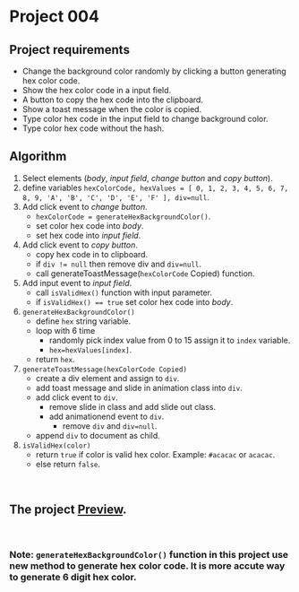 # Project 004

## Project requirements
- Change the background color randomly by clicking a button generating hex color code.
- Show the hex color code in a input field.
- A button to copy the hex code into the clipboard.
- Show a toast message when the color is copied.
- Type color hex code in the input field to change background color.
- Type color hex code without the hash.

## Algorithm
1. Select elements (*body*, *input field*, *change button* and *copy button*).
2. define variables `hexColorCode, hexValues = [ 0, 1, 2, 3, 4, 5, 6, 7, 8, 9, 'A', 'B', 'C', 'D', 'E', 'F' ], div=null`.
3. Add click event to *change button*.
   - `hexColorCode = generateHexBackgroundColor()`.
   - set color hex code into *body*.
   - set hex code into *input field*.
4. Add click event to *copy button*.
   - copy hex code in to clipboard.
   - if `div != null` then remove div and `div=null`.
   - call generateToastMessage(`hexColorCode` Copied) function.
5. Add input event to *input field*.
   - call `isValidHex()` function with input parameter.
   - if `isValidHex() == true` set color hex code into *body*.
6. `generateHexBackgroundColor()`
   - define `hex` string variable.
   - loop with 6 time
     - randomly pick index value from 0 to 15 assign it to `index` variable.
     - `hex=hexValues[index]`.
   - return `hex`.
7. `generateToastMessage(hexColorCode Copied)`
   - create a div element and assign to `div`.
   - add toast message and slide in animation class into `div`.
   - add click event to `div`.
     - remove slide in class and add slide out class.
     - add animationend event to `div`.
       - remove `div` and `div=null`.
   - append `div` to document as child.
8. `isValidHex(color)`
   - return `true` if color is valid hex color. Example: `#acacac` or `acacac`.
   - else return `false`.

<br />

## The project [Preview](https://raw.githack.com/StepAsideLiL/js-dom/main/src/project006/index.html).

<br />

### Note: `generateHexBackgroundColor()` function in this project use new method to generate hex color code. It is more accute way to generate 6 digit hex color.